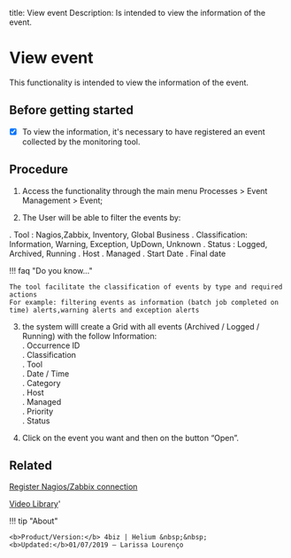 title: View event
Description: Is intended to view the information of the event.
# View event

This functionality is intended to view the information of the event.

Before getting started
--------------------------

- [x] To view the information, it's necessary to have registered an event
collected by the monitoring tool.

Procedure
-------------

1. Access the functionality through the main menu Processes \> Event Management
    \> Event;

2. The User will be able to filter the events by:

. Tool : Nagios,Zabbix, Inventory, Global Business
. Classification: Information, Warning, Exception, UpDown, Unknown
. Status : Logged, Archived, Running
. Host
. Managed
. Start Date
. Final date

!!! faq "Do you know..."

    The tool facilitate the classification of events by type and required actions  
    For example: filtering events as information (batch job completed on time) alerts,warning alerts and exception alerts

3. the system willl create a Grid with all events (Archived / Logged / Running)  with the follow Information:  
. Occurrence ID  
. Classification  
. Tool  
. Date / Time  
. Category  
. Host  
. Managed  
. Priority  
. Status  
       
4.  Click on the event you want and then on the button “Open”.

Related
-----------

[Register Nagios/Zabbix connection](/en-us/4biz-helium/processes/event/configuration/register-nagios-zabbix-connection.html)

<i class='fa fa-youtube-play  fa-2x' style='color:#97ce17;vertical-align: middle;'> </i> [Video Library](https://www.youtube.com/playlist?list=PLB5qK2uzf2ROlR1PEYuzoujqNuxz50uRX)'

!!! tip "About"

    <b>Product/Version:</b> 4biz | Helium &nbsp;&nbsp;
    <b>Updated:</b>01/07/2019 – Larissa Lourenço
